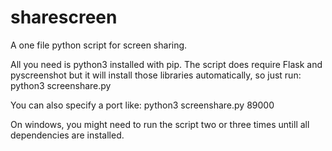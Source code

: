 # sharescreen
A one file python script for screen sharing.

All you need is python3 installed with pip.
The script does require Flask and pyscreenshot but it will install those libraries automatically, so just run: 
python3 screenshare.py

You can also specify a port like:
python3 screenshare.py 89000
  
On windows, you might need to run the script two or three times untill all dependencies are installed.
